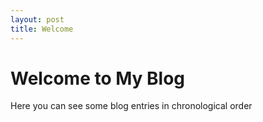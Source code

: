 ```yaml
---
layout: post
title: Welcome 
---
```


# Welcome to My Blog

Here you can see some blog entries in chronological order
